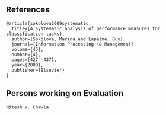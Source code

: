 ## References


```
@article{sokolova2009systematic,
  title={A systematic analysis of performance measures for classification tasks},
  author={Sokolova, Marina and Lapalme, Guy},
  journal={Information Processing \& Management},
  volume={45},
  number={4},
  pages={427--437},
  year={2009},
  publisher={Elsevier}
}

```

## Persons working on Evaluation

```
Nitesh V. Chawla
```